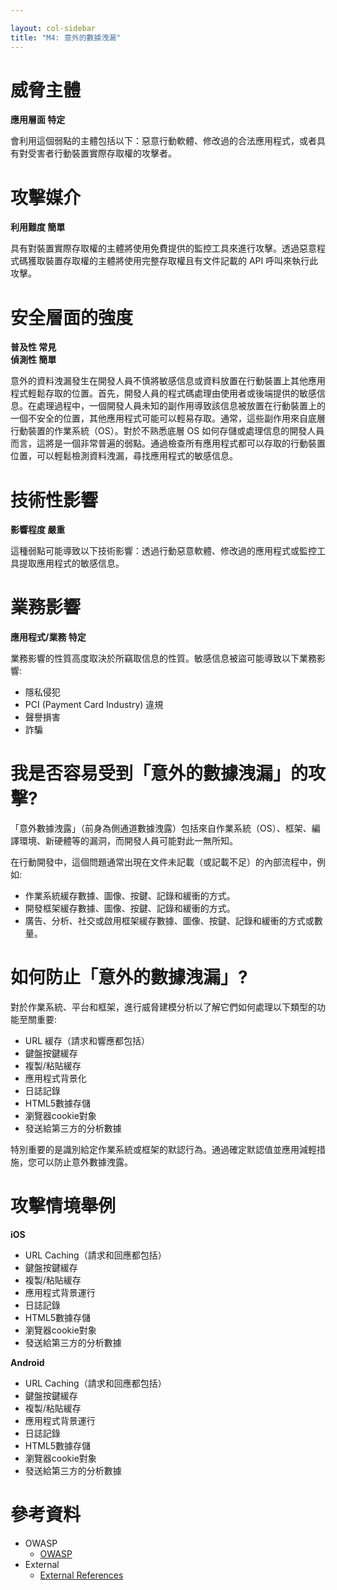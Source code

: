```yaml
---

layout: col-sidebar
title: "M4: 意外的數據洩漏"
---
```


# 威脅主體

**應用層面 特定**

會利用這個弱點的主體包括以下：惡意行動軟體、修改過的合法應用程式，或者具有對受害者行動裝置實際存取權的攻擊者。

# 攻擊媒介	

**利用難度 簡單**

具有對裝置實際存取權的主體將使用免費提供的監控工具來進行攻擊。透過惡意程式碼獲取裝置存取權的主體將使用完整存取權且有文件記載的 API 呼叫來執行此攻擊。

# 安全層面的強度	

**普及性 常見** <br />
**偵測性 簡單**

意外的資料洩漏發生在開發人員不慎將敏感信息或資料放置在行動裝置上其他應用程式輕鬆存取的位置。首先，開發人員的程式碼處理由使用者或後端提供的敏感信息。在處理過程中，一個開發人員未知的副作用導致該信息被放置在行動裝置上的一個不安全的位置，其他應用程式可能可以輕易存取。通常，這些副作用來自底層行動裝置的作業系統（OS）。對於不熟悉底層 OS 如何存儲或處理信息的開發人員而言，這將是一個非常普遍的弱點。通過檢查所有應用程式都可以存取的行動裝置位置，可以輕鬆檢測資料洩漏，尋找應用程式的敏感信息。


# 技術性影響

**影響程度 嚴重**

這種弱點可能導致以下技術影響：透過行動惡意軟體、修改過的應用程式或監控工具提取應用程式的敏感信息。

# 業務影響
	
**應用程式/業務 特定** 

業務影響的性質高度取決於所竊取信息的性質。敏感信息被盜可能導致以下業務影響:
- 隱私侵犯
- PCI (Payment Card Industry) 違規
- 聲譽損害
- 詐騙


# 我是否容易受到「意外的數據洩漏」的攻擊?

「意外數據洩露」（前身為側通道數據洩露）包括來自作業系統（OS）、框架、編譯環境、新硬體等的漏洞，而開發人員可能對此一無所知。

在行動開發中，這個問題通常出現在文件未記載（或記載不足）的內部流程中，例如:

- 作業系統緩存數據、圖像、按鍵、記錄和緩衝的方式。
- 開發框架緩存數據、圖像、按鍵、記錄和緩衝的方式。
- 廣告、分析、社交或啟用框架緩存數據、圖像、按鍵、記錄和緩衝的方式或數量。

# 如何防止「意外的數據洩漏」?
對於作業系統、平台和框架，進行威脅建模分析以了解它們如何處理以下類型的功能至關重要:

- URL 緩存（請求和響應都包括）
- 鍵盤按鍵緩存
- 複製/粘貼緩存
- 應用程式背景化
- 日誌記錄
- HTML5數據存儲
- 瀏覽器cookie對象
- 發送給第三方的分析數據

特別重要的是識別給定作業系統或框架的默認行為。通過確定默認值並應用減輕措施，您可以防止意外數據洩露。

# 攻擊情境舉例

**iOS**

- URL Caching（請求和回應都包括）
- 鍵盤按鍵緩存
- 複製/粘貼緩存
- 應用程式背景運行
- 日誌記錄
- HTML5數據存儲
- 瀏覽器cookie對象
- 發送給第三方的分析數據

**Android**
- URL Caching（請求和回應都包括）
- 鍵盤按鍵緩存
- 複製/粘貼緩存
- 應用程式背景運行
- 日誌記錄
- HTML5數據存儲
- 瀏覽器cookie對象
- 發送給第三方的分析數據

# 參考資料

- OWASP
  - [OWASP](https://www.owasp.org/index.php/OWASP_Top_Ten)
- External
  - [External References](http://cwe.mitre.org/)